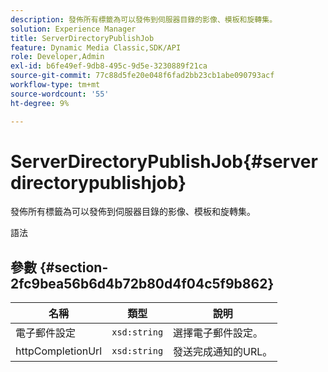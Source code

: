 ```yaml
---
description: 發佈所有標籤為可以發佈到伺服器目錄的影像、模板和旋轉集。
solution: Experience Manager
title: ServerDirectoryPublishJob
feature: Dynamic Media Classic,SDK/API
role: Developer,Admin
exl-id: b6fe49ef-9db8-495c-9d5e-3230889f21ca
source-git-commit: 77c88d5fe20e048f6fad2bb23cb1abe090793acf
workflow-type: tm+mt
source-wordcount: '55'
ht-degree: 9%

---
```


# ServerDirectoryPublishJob{#serverdirectorypublishjob}

發佈所有標籤為可以發佈到伺服器目錄的影像、模板和旋轉集。

語法

## 參數 {#section-2fc9bea56b6d4b72b80d4f04c5f9b862}

| 名稱 | 類型 | 說明 |
|---|---|---|
| 電子郵件設定 | `xsd:string` | 選擇電子郵件設定。 |
| httpCompletionUrl | `xsd:string` | 發送完成通知的URL。 |
